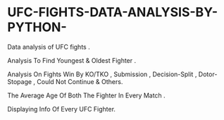 # UFC-FIGHTS-DATA-ANALYSIS-BY-PYTHON-


Data analysis of UFC fights  .


Analysis To Find Youngest & Oldest Fighter .


Analysis On Fights Win By KO/TKO , Submission , Decision-Split , Dotor-Stopage , Could Not Continue & Others.


The Average Age Of Both The Fighter In Every Match . 


Displaying Info Of Every UFC Fighter.   


